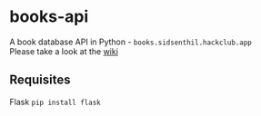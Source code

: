 # books-api
A book database API in Python - `books.sidsenthil.hackclub.app`      
Please take a look at the [wiki](https://github.com/sidsenthilexe/books-api/wiki)

## Requisites
Flask `pip install flask`
